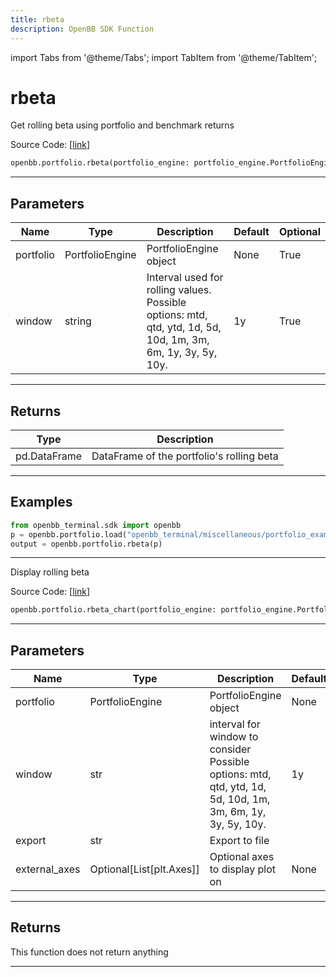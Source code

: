 ```yaml
---
title: rbeta
description: OpenBB SDK Function
---
```


import Tabs from '@theme/Tabs';
import TabItem from '@theme/TabItem';

# rbeta

<Tabs>
<TabItem value="model" label="Model" default>

Get rolling beta using portfolio and benchmark returns

Source Code: [[link](https://github.com/OpenBB-finance/OpenBBTerminal/tree/main/openbb_terminal/portfolio/portfolio_model.py#L659)]

```python
openbb.portfolio.rbeta(portfolio_engine: portfolio_engine.PortfolioEngine, window: str = "1y")
```

---

## Parameters

| Name | Type | Description | Default | Optional |
| ---- | ---- | ----------- | ------- | -------- |
| portfolio | PortfolioEngine | PortfolioEngine object | None | True |
| window | string | Interval used for rolling values.<br/>Possible options: mtd, qtd, ytd, 1d, 5d, 10d, 1m, 3m, 6m, 1y, 3y, 5y, 10y. | 1y | True |


---

## Returns

| Type | Description |
| ---- | ----------- |
| pd.DataFrame | DataFrame of the portfolio's rolling beta |
---

## Examples

```python
from openbb_terminal.sdk import openbb
p = openbb.portfolio.load("openbb_terminal/miscellaneous/portfolio_examples/holdings/example.csv")
output = openbb.portfolio.rbeta(p)
```

---



</TabItem>
<TabItem value="view" label="Chart">

Display rolling beta

Source Code: [[link](https://github.com/OpenBB-finance/OpenBBTerminal/tree/main/openbb_terminal/portfolio/portfolio_view.py#L1050)]

```python
openbb.portfolio.rbeta_chart(portfolio_engine: portfolio_engine.PortfolioEngine, window: str = "1y", export: str = "", external_axes: Optional[List[matplotlib.axes._axes.Axes]] = None)
```

---

## Parameters

| Name | Type | Description | Default | Optional |
| ---- | ---- | ----------- | ------- | -------- |
| portfolio | PortfolioEngine | PortfolioEngine object | None | True |
| window | str | interval for window to consider<br/>Possible options: mtd, qtd, ytd, 1d, 5d, 10d, 1m, 3m, 6m, 1y, 3y, 5y, 10y. | 1y | True |
| export | str | Export to file |  | True |
| external_axes | Optional[List[plt.Axes]] | Optional axes to display plot on | None | True |


---

## Returns

This function does not return anything

---



</TabItem>
</Tabs>